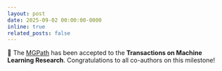 ```yaml
---
layout: post
date: 2025-09-02 00:00:00-0000
inline: true
related_posts: false
---
```


:bell: The [MGPath](https://openreview.net/forum?id=u7U81JLGjH) has been accepted to the **Transactions on Machine Learning Research**. Congratulations to all co-authors on this milestone!

